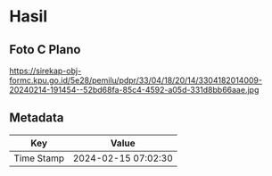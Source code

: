 # Hasil

## Foto C Plano

https://sirekap-obj-formc.kpu.go.id/5e28/pemilu/pdpr/33/04/18/20/14/3304182014009-20240214-191454--52bd68fa-85c4-4592-a05d-331d8bb66aae.jpg


## Metadata

| Key        | Value               |
| ---------- | ------------------- |
| Time Stamp | 2024-02-15 07:02:30 |




